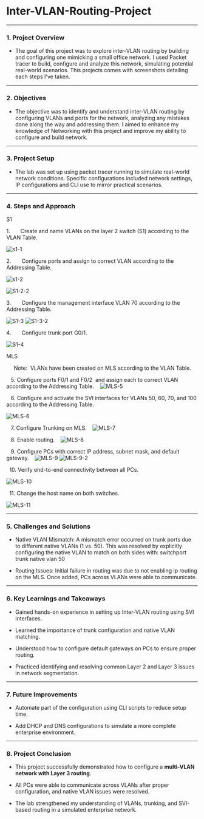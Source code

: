 # Inter-VLAN-Routing-Project

---

  

### **1. Project Overview**

  

- The goal of this project was to explore inter-VLAN routing by building and configuring one mimicking a small office network. I used Packet tracer to build, configure and analyze this network, simulating potential real-world scenarios. This projects comes with screenshots detailing each steps I've taken.


---

  

### **2. Objectives**

  

- The objective was to identify and understand inter-VLAN routing by configuring VLANs and ports for the network, analyzing any mistakes done along the way and addressing them. I aimed to enhance my knowledge of Networking with this project and improve my ability to configure and build network.

  
---

  

### **3. Project Setup**

  

- The lab was set up using packet tracer running to simulate real-world network conditions. Specific configurations included network settings, IP configurations and CLI use to mirror practical scenarios.

  

---

  

### **4. Steps and Approach**

  
S1

1.       Create and name VLANs on the layer 2 switch (S1) according to the VLAN Table.

![s1-1](https://github.com/user-attachments/assets/a9645ba4-3e7f-40e2-b95b-4d9833c455b9)

2.       Configure ports and assign to correct VLAN according to the Addressing Table.

![s1-2](https://github.com/user-attachments/assets/724c3b4f-b82f-4540-8cf0-c6e85211121f)

![S1-2-2](https://github.com/user-attachments/assets/3a1b0118-2d72-4fb1-b7c4-50f8fd368e74)


3.       Configure the management interface VLAN 70 according to the Addressing Table.

![S1-3](https://github.com/user-attachments/assets/74ca1ae9-f23b-4243-8f97-463352891e46)
![S1-3-2](https://github.com/user-attachments/assets/1f337c3b-0e54-4a4e-958f-a263e446b4a6)


4.       Configure trunk port G0/1.

![S1-4](https://github.com/user-attachments/assets/ef7e1d2b-bf29-4cb8-aff5-d3aaa844c6d7)


MLS

     Note:  VLANs have been created on MLS according to the VLAN Table.

   5. Configure ports F0/1 and F0/2  and assign each to correct VLAN according to the Addressing Table.
   
![MLS-5](https://github.com/user-attachments/assets/a56e0d55-e4fd-4fff-bd3c-2e3df0364d78)


   6. Configure and activate the SVI interfaces for VLANs 50, 60, 70, and 100 according to the Addressing Table.

![MLS-6](https://github.com/user-attachments/assets/ad82e971-0402-4d88-9d56-efc3aa21ca75)

   7. Configure Trunking on MLS.
  
![MLS-7](https://github.com/user-attachments/assets/2ea89d32-d3e3-47a5-a93c-56bf04dd93b5)

   8. Enable routing.
   
![MLS-8](https://github.com/user-attachments/assets/78826d09-bbdd-4ca8-8e4e-4ec3255ded1f)


   9. Configure PCs with correct IP address, subnet mask, and default gateway.
  
![MLS-9](https://github.com/user-attachments/assets/16f92e64-470a-4f0c-8347-8ea517da7a2d)
![MLS-9-2](https://github.com/user-attachments/assets/209001f1-9f84-4d4e-b082-2cf615e5c338)

  10. Verify end-to-end connectivity between all PCs.

![MLS-10](https://github.com/user-attachments/assets/f8606932-a923-4f3c-a55c-0dd05109dbb5)


  11. Change the host name on both switches.

![MLS-11](https://github.com/user-attachments/assets/b4d7470f-e98d-472c-b97b-2e2eec89b676)


---

  

### **5. Challenges and Solutions**

  
- Native VLAN Mismatch:
  A mismatch error occurred on trunk ports due to different native VLANs (1 vs. 50). This was resolved by explicitly configuring the native VLAN to match on both sides with: switchport trunk native vlan 50

- Routing Issues:
  Initial failure in routing was due to not enabling ip routing on the MLS. Once added, PCs across VLANs were able to communicate.

---

  

### **6. Key Learnings and Takeaways**

  

- Gained hands-on experience in setting up Inter-VLAN routing using SVI interfaces.

- Learned the importance of trunk configuration and native VLAN matching.

- Understood how to configure default gateways on PCs to ensure proper routing.

- Practiced identifying and resolving common Layer 2 and Layer 3 issues in network segmentation.
  

---

  

### **7. Future Improvements**

- Automate part of the configuration using CLI scripts to reduce setup time.

- Add DHCP and DNS configurations to simulate a more complete enterprise environment.


---

  

### **8. Project Conclusion**

  
- This project successfully demonstrated how to configure a **multi-VLAN network with Layer 3 routing**.

- All PCs were able to communicate across VLANs after proper configuration, and native VLAN issues were resolved.

- The lab strengthened my understanding of VLANs, trunking, and SVI-based routing in a simulated enterprise network.

